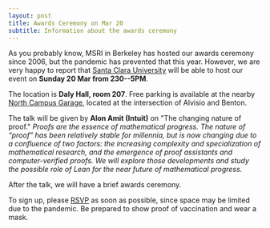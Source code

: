 ```yaml
---
layout: post
title: Awards Ceremony on Mar 20
subtitle: Information about the awards ceremony
---
```


As you probably know, MSRI in Berkeley has hosted our awards ceremony since 2006, but the pandemic has prevented that this year.  However, we are very happy 
to report that [Santa Clara University](https://www.scu.edu) will be able to host our event on **Sunday 20 Mar from 230--5PM**.

The location is **Daly Hall, room 207**.  Free parking is available at the nearby [North Campus Garage](https://www.scu.edu/map/parking#), located at the intersection of Alvisio and Benton.

The talk  will be given by **Alon Amit (Intuit)** on "The changing nature of proof."
*Proofs are the essence of mathematical progress. The nature of “proof” has been relatively stable for millennia, but is now changing due to a confluence of two factors: the increasing complexity and specialization of mathematical research, and the emergence of proof assistants and computer-verified proofs. We will explore those developments and study the possible role of Lean for the near future of mathematical progress.*

After the talk, we will have a brief awards ceremony.

To sign up, please [RSVP](https://forms.gle/4c1aDtyERukjFSuo8) as soon as possible, since space may be limited due to the pandemic. Be prepared to show proof of vaccination and wear a mask.

